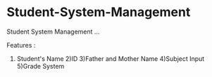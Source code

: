 # Student-System-Management
Student System Management ... 

Features : 

1) Student's Name 
2)ID 
3)Father and Mother Name
4)Subject Input 
5)Grade System 
